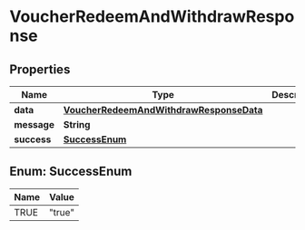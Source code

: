 

# VoucherRedeemAndWithdrawResponse


## Properties

| Name | Type | Description | Notes |
|------------ | ------------- | ------------- | -------------|
|**data** | [**VoucherRedeemAndWithdrawResponseData**](VoucherRedeemAndWithdrawResponseData.md) |  |  [optional] |
|**message** | **String** |  |  [optional] |
|**success** | [**SuccessEnum**](#SuccessEnum) |  |  [optional] |



## Enum: SuccessEnum

| Name | Value |
|---- | -----|
| TRUE | &quot;true&quot; |



